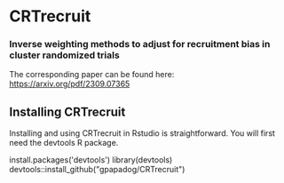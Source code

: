 # CRTrecruit

### Inverse weighting methods to adjust for recruitment bias in cluster randomized trials

The corresponding paper can be found here: https://arxiv.org/pdf/2309.07365 

## Installing CRTrecruit

Installing and using CRTrecruit in Rstudio is straightforward. You will first need the devtools R package.

install.packages('devtools')
library(devtools)
devtools::install_github("gpapadog/CRTrecruit")
